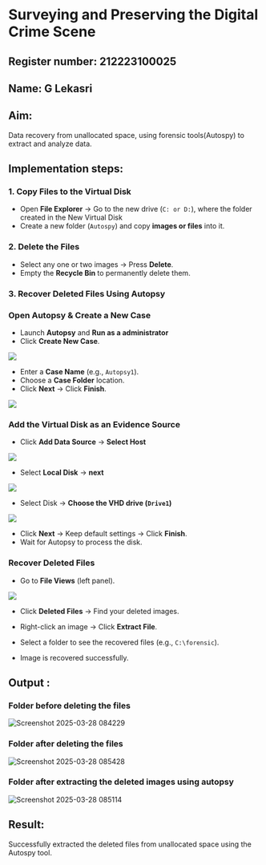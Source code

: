 # Surveying and Preserving the Digital Crime Scene
## Register number: 212223100025
## Name: G Lekasri

## **Aim:**
Data recovery from unallocated space, using forensic tools(Autospy) to extract and analyze data.

## **Implementation steps:**

### **1. Copy Files to the Virtual Disk**  
- Open **File Explorer** → Go to the new drive (`C: or D:`), where the folder created in the New Virtual Disk
- Create a new folder (`Autospy`) and copy **images or files** into it.  

### **2. Delete the Files**  
- Select any one or two images → Press **Delete**.  
- Empty the **Recycle Bin** to permanently delete them.  

### **3. Recover Deleted Files Using Autopsy**  
### **Open Autopsy & Create a New Case** 

- Launch **Autopsy** and **Run as a administrator**  
- Click **Create New Case**.  

![](./images/a1.png)

- Enter a **Case Name** (e.g., `Autopsy1`).  
- Choose a **Case Folder** location.  
- Click **Next** → Click **Finish**.  

![](./images/a2.png)

### **Add the Virtual Disk as an Evidence Source**  
- Click **Add Data Source**  → **Select Host**

![](./images/a3.png)

- Select **Local Disk** → **next** 

![](./images/a4.png)

- Select Disk → **Choose the VHD drive (`Drive1`)**

![](./images/a5.png)

- Click **Next** → Keep default settings → Click **Finish**.  
- Wait for Autopsy to process the disk.  

### **Recover Deleted Files**  
- Go to **File Views** (left panel).  

![](./images/a6.png)



- Click **Deleted Files** → Find your deleted images.  
- Right-click an image → Click **Extract File**.

- Select a folder to see the recovered files (e.g., `C:\forensic`).  
- Image is recovered successfully.


## Output :
### Folder before deleting the files
![Screenshot 2025-03-28 084229](https://github.com/user-attachments/assets/f043d359-3eea-4502-90ed-ea543baaeeb4)


### Folder after deleting the files
![Screenshot 2025-03-28 085428](https://github.com/user-attachments/assets/d4ad6745-5d61-4b00-a7a7-9f7152e64dc3)


### Folder after extracting the deleted images using autopsy
![Screenshot 2025-03-28 085114](https://github.com/user-attachments/assets/535d88ef-18b1-4863-b752-b3ca5bcc137b)

## Result:
Successfully extracted the deleted files from unallocated space using the Autospy tool.
